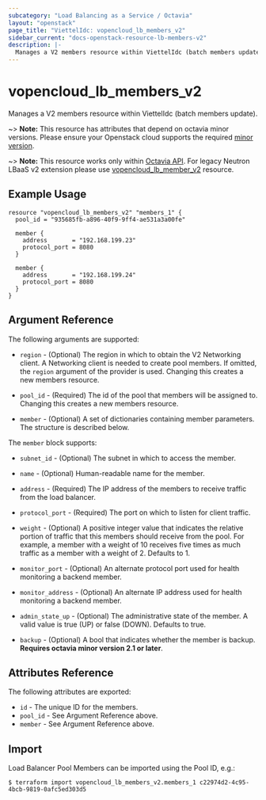 ```yaml
---
subcategory: "Load Balancing as a Service / Octavia"
layout: "openstack"
page_title: "ViettelIdc: vopencloud_lb_members_v2"
sidebar_current: "docs-openstack-resource-lb-members-v2"
description: |-
  Manages a V2 members resource within ViettelIdc (batch members update).
---
```


# vopencloud\_lb\_members\_v2

Manages a V2 members resource within ViettelIdc (batch members update).

~> **Note:** This resource has attributes that depend on octavia minor versions.
Please ensure your Openstack cloud supports the required [minor version](../#octavia-api-versioning).

~> **Note:** This resource works only within [Octavia API](../#use_octavia). For
legacy Neutron LBaaS v2 extension please use
[vopencloud_lb_member_v2](lb_member_v2.html) resource.

## Example Usage

```hcl
resource "vopencloud_lb_members_v2" "members_1" {
  pool_id = "935685fb-a896-40f9-9ff4-ae531a3a00fe"

  member {
    address       = "192.168.199.23"
    protocol_port = 8080
  }

  member {
    address       = "192.168.199.24"
    protocol_port = 8080
  }
}
```

## Argument Reference

The following arguments are supported:

* `region` - (Optional) The region in which to obtain the V2 Networking client.
  A Networking client is needed to create pool members. If omitted, the
  `region` argument of the provider is used. Changing this creates a new
  members resource.

* `pool_id` - (Required) The id of the pool that members will be assigned to.
  Changing this creates a new members resource.

* `member` - (Optional) A set of dictionaries containing member parameters. The
  structure is described below.

The `member` block supports:

* `subnet_id` - (Optional) The subnet in which to access the member.

* `name` - (Optional) Human-readable name for the member.

* `address` - (Required) The IP address of the members to receive traffic from
  the load balancer.

* `protocol_port` - (Required) The port on which to listen for client traffic.

* `weight` - (Optional)  A positive integer value that indicates the relative
  portion of traffic that this members should receive from the pool. For
  example, a member with a weight of 10 receives five times as much traffic
  as a member with a weight of 2. Defaults to 1.

* `monitor_port` - (Optional) An alternate protocol port used for health 
  monitoring a backend member.

* `monitor_address` - (Optional) An alternate IP address used for health 
monitoring a backend member.

* `admin_state_up` - (Optional) The administrative state of the member.
  A valid value is true (UP) or false (DOWN). Defaults to true.

* `backup` - (Optional) A bool that indicates whether the member is
  backup. **Requires octavia minor version 2.1 or later**.

## Attributes Reference

The following attributes are exported:

* `id` - The unique ID for the members.
* `pool_id` - See Argument Reference above.
* `member` - See Argument Reference above.

## Import

Load Balancer Pool Members can be imported using the Pool ID, e.g.:

```
$ terraform import vopencloud_lb_members_v2.members_1 c22974d2-4c95-4bcb-9819-0afc5ed303d5
```
